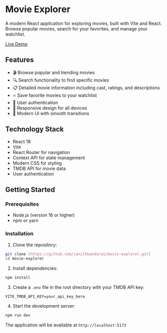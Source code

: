 # Movie Explorer

A modern React application for exploring movies, built with Vite and React. Browse popular movies, search for your favorites, and manage your watchlist.

[Live Demo](https://movie-explorer-blush-one.vercel.app)

## Features

- 🎬 Browse popular and trending movies
- 🔍 Search functionality to find specific movies
- 📋 Detailed movie information including cast, ratings, and descriptions
- ⭐ Save favorite movies to your watchlist
- 🔐 User authentication
- 📱 Responsive design for all devices
- 🌙 Modern UI with smooth transitions

## Technology Stack

- React 18
- Vite
- React Router for navigation
- Context API for state management
- Modern CSS for styling
- TMDB API for movie data
- User authentication

## Getting Started

### Prerequisites

- Node.js (version 16 or higher)
- npm or yarn

### Installation

1. Clone the repository:

```bash
git clone [https://github.com/janithbandara1/movie-explorer.git]
cd movie-explorer
```

2. Install dependencies:

```bash
npm install
```

3. Create a `.env` file in the root directory with your TMDB API key:

```env
VITE_TMDB_API_KEY=your_api_key_here
```

4. Start the development server:

```bash
npm run dev
```

The application will be available at `http://localhost:5173`
